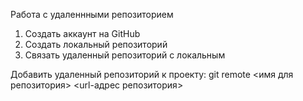 Работа с удаленнными репозиторием 

1. Создать аккаунт на GitHub
2. Создать локальный репозиторий 
3. Связать удаленный репозиторий с локальным

Добавить удаленный репозиторий к проекту:
git remote <имя для репозитория> <url-адрес репозитория>
